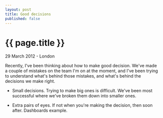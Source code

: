 ```yaml
---
layout: post
title: Good decisions
published: false
---
```


{{ page.title }}
================

<p class="meta">29 March 2012 - London</p>

Recently, I've been thinking about how to make good decision. We've made a
couple of mistakes on the team I'm on at the moment, and I've been trying to
understand what's behind those mistakes, and what's behind the decisions we
make right.

- Small decisions. Trying to make big ones is difficult. We've been most
successful where we've broken them down into smaller ones.

- Extra pairs of eyes. If not when you're making the decision, then soon
after. Dashboards example.